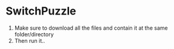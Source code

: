 # SwitchPuzzle

1. Make sure to download all the files and contain it at the same folder/directory
2. Then run it..
